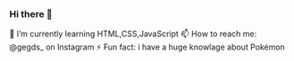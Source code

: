 ### Hi there 👋 

🌱 I’m currently learning HTML,CSS,JavaScript 
📫 How to reach me: @gegds_ on Instagram
⚡ Fun fact: i have a huge knowlage about Pokémon 




